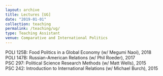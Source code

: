 ```yaml
---
layout: archive
title: Lectures [UG]
date: "2019-01-01"
collection: teaching
permalink: /teaching/ug/
type: Teaching Assistant
venue: Comparative and International Politics
---
```



POLI 125B: Food Politics in a Global Economy (w/ Megumi Naoi), 2018  
POLI 147B: Russian-American Relations (w/ Phil Roeder), 2017  
PSC 297: Political Science Research Methods (w/ Matt Wells), 2015  
PSC 242: Introduction to International Relations (w/ Michael Burch), 2015  

